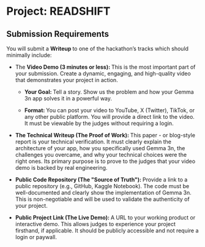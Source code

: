 # Project: READSHIFT

## Submission Requirements

You will submit a <strong>Writeup </strong> to one of the hackathon’s tracks which should minimally include:

- The <strong>Video Demo (3 minutes or less): </strong>This is the most important part of your submission. Create a dynamic, engaging, and high-quality video that demonstrates your project in action.

    - <strong>Your Goal: </strong> Tell a story. Show us the problem and how your Gemma 3n app solves it in a powerful way.

    - <strong>Format: </strong> You can post your video to YouTube, X (Twitter), TikTok, or any other public platform. You will provide a direct link to the video. It must be viewable by the judges without requiring a login.

- <strong> The Technical Writeup (The Proof of Work): </strong>
This paper - or blog-style report is your technical verification. It must clearly explain the architecture of your app, how you specifically used Gemma 3n, the challenges you overcame, and why your technical choices were the right ones. Its primary purpose is to prove to the judges that your video demo is backed by real engineering.

- <strong> Public Code Repository (The "Source of Truth"): </strong> Provide a link to a public repository (e.g., GitHub, Kaggle Notebook). The code must be well-documented and clearly show the implementation of Gemma 3n. This is non-negotiable and will be used to validate the authenticity of your project.

- <strong> Public Project Link (The Live Demo): </strong> A URL to your working product or interactive demo. This allows judges to experience your project firsthand, if applicable. It should be publicly accessible and not require a login or paywall.